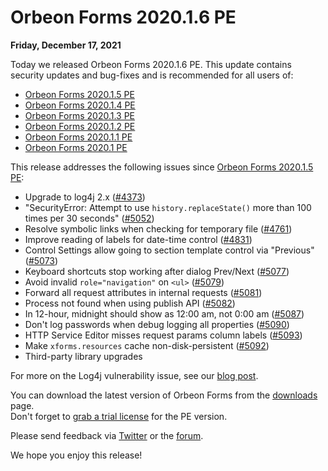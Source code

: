 # Orbeon Forms 2020.1.6 PE

__Friday, December 17, 2021__

Today we released Orbeon Forms 2020.1.6 PE. This update contains security updates and bug-fixes and is recommended for all users of:

- [Orbeon Forms 2020.1.5 PE](orbeon-forms-2020.1.5.md)
- [Orbeon Forms 2020.1.4 PE](orbeon-forms-2020.1.4.md)
- [Orbeon Forms 2020.1.3 PE](orbeon-forms-2020.1.3.md)
- [Orbeon Forms 2020.1.2 PE](orbeon-forms-2020.1.2.md)
- [Orbeon Forms 2020.1.1 PE](orbeon-forms-2020.1.1.md)
- [Orbeon Forms 2020.1 PE](orbeon-forms-2020.1.md)

This release addresses the following issues since [Orbeon Forms 2020.1.5 PE](orbeon-forms-2020.1.5.md):

- Upgrade to log4j 2.x ([\#4373](https://github.com/orbeon/orbeon-forms/issues/4373))
- "SecurityError: Attempt to use `history.replaceState()` more than 100 times per 30 seconds" ([\#5052](https://github.com/orbeon/orbeon-forms/issues/5052))
- Resolve symbolic links when checking for temporary file ([\#4761](https://github.com/orbeon/orbeon-forms/issues/4761))
- Improve reading of labels for date-time control ([\#4831](https://github.com/orbeon/orbeon-forms/issues/4831))
- Control Settings allow going to section template control via "Previous" ([\#5073](https://github.com/orbeon/orbeon-forms/issues/5073))
- Keyboard shortcuts stop working after dialog Prev/Next ([\#5077](https://github.com/orbeon/orbeon-forms/issues/5077))
- Avoid invalid `role="navigation"` on `<ul>` ([\#5079](https://github.com/orbeon/orbeon-forms/issues/5079))
- Forward all request attributes in internal requests ([\#5081](https://github.com/orbeon/orbeon-forms/issues/5081))
- Process not found when using publish API ([\#5082](https://github.com/orbeon/orbeon-forms/issues/5082))
- In 12-hour, midnight should show as 12:00 am, not 0:00 am ([\#5087](https://github.com/orbeon/orbeon-forms/issues/5087))
- Don't log passwords when debug logging all properties ([\#5090](https://github.com/orbeon/orbeon-forms/issues/5090))
- HTTP Service Editor misses request params column labels ([\#5093](https://github.com/orbeon/orbeon-forms/issues/5093))
- Make `xforms.resources` cache non-disk-persistent ([\#5092](https://github.com/orbeon/orbeon-forms/issues/5092))
- Third-party library upgrades

For more on the Log4j vulnerability issue, see our [blog post](https://blog.orbeon.com/2021/12/vulnerability-in-log4j-library.html).

You can download the latest version of Orbeon Forms from the [downloads](https://www.orbeon.com/download) page.  
Don't forget to [grab a trial license](https://prod.orbeon.com/prod/fr/orbeon/register/new) for the PE version.

Please send feedback via [Twitter](https://twitter.com/orbeon) or the [forum](https://www.orbeon.com/community).

We hope you enjoy this release!
